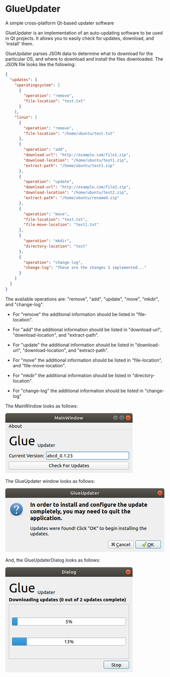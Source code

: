 # GlueUpdater
A simple cross-platform Qt-based updater software

GlueUpdater is an implementation of an auto-updating software to be used in Qt projects. It allows you to easily check for updates, download, and 'install' them. 

GlueUpdater parses JSON data to determine what to download for the particular OS, and where to download and install the files downloaded. The JSON file looks like the following:

```json
{
  "updates": {
    "operatingsystem": [
      {
        "operation": "remove",
        "file-location": "test.txt"
      }
    ],
    "linux": [
      {
        "operation": "remove",
        "file-location": "/home/ubuntu/test.txt"
      },
      {
        "operation": "add",
        "download-url": "http://example.com/file1.zip",
        "download-location": "/home/ubuntu/test1.zip",
        "extract-path": "/home/ubuntu/test1.zip"
      },
      {
        "operation": "update",
        "download-url": "http://example.com/file2.zip",
        "download-location": "/home/ubuntu/test2.zip",
        "extract-path": "/home/ubuntu/renamed.zip"
      },
      {
        "operation": "move",
        "file-location": "test.txt",
        "file-move-location": "test1.txt"
      },
      {
        "operation": "mkdir",
        "directory-location": "test"
      },
      {
        "operation": "change-log",
        "change-log": "These are the changes I implemented..."
      }
    ]
  }
}
```

The available operations are: "remove", "add", "update", "move", "mkdir", and "change-log".

  - For "remove" the additional information should be listed in "file-location".

  - For "add" the additional information should be listed in "download-url", "download-location", and "extract-path".

  - For "update" the additional information should be listed in "download-url", "download-location", and "extract-path".

  - For "move" the additional information should be listed in "file-location", and "file-move-location".

  - For "mkdir" the additional information should be listed in "directory-location".

  - For "change-log" the additional information should be listed in "change-log"

The MainWindow looks as follows:

![MainWindow](https://raw.githubusercontent.com/sanusbaum/GlueUpdater/master/screenshots/MainWindow.png)

The GlueUpdater window looks as follows:

![GlueUpdater](https://raw.githubusercontent.com/sanusbaum/GlueUpdater/master/screenshots/GlueUpdater.png)

And, the GlueUpdaterDialog looks as follows:

![GlueUpdaterDialog](https://raw.githubusercontent.com/sanusbaum/GlueUpdater/master/screenshots/GlueUpdaterDialog.png)
